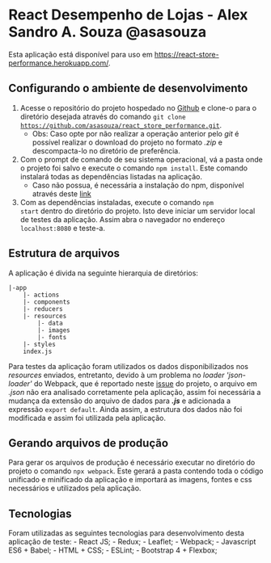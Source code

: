 # React Desempenho de Lojas - Alex Sandro A. Souza @asasouza
Esta aplicação está disponível para uso em https://react-store-performance.herokuapp.com/.

## Configurando o ambiente de desenvolvimento
1. Acesse o repositório do projeto hospedado no <a href='https://github.com/asasouza/react_store_performance'>Github</a> e clone-o para o diretório desejada através do comando <code>git clone https://github.com/asasouza/react_store_performance.git</code>.
	- Obs: Caso opte por não realizar a operação anterior pelo <i>git</i> é possível realizar o download do projeto no formato <i>.zip</i> e descompacta-lo no diretório de preferência.
2. Com o prompt de comando de seu sistema operacional, vá a pasta onde o projeto foi salvo e execute o comando <code>npm install</code>. Este comando instalará todas as dependências listadas na aplicação.
	- Caso não possua, é necessária a instalação do npm, disponível através deste <a href="https://www.npmjs.com/get-npm">link</a>
3. Com as dependências instaladas, execute o comando <code>npm start</code> dentro do diretório do projeto. Isto deve iniciar um servidor local de testes da aplicação. Assim abra o navegador no endereço <code>localhost:8080</code> e teste-a.

## Estrutura de arquivos
A aplicação é divida na seguinte hierarquia de diretórios:

	|-app
		|- actions
		|- components
		|- reducers
		|- resources
			|- data
			|- images
			|- fonts
		|- styles
		index.js

Para testes da aplicação foram utilizados os dados disponibilizados nos <i>resources</i> enviados, entretanto, devido à um problema no <i>loader 'json-loader'</i> do Webpack, que é reportado neste <a href="https://github.com/webpack-contrib/json-loader/pull/11">issue</a> do projeto, o arquivo em <i>.json</i> não era analisado corretamente pela aplicação, assim foi necessária a mudança da extensão do arquivo de dados para <b><i>.js</i></b> e adicionada a expressão <code lang="promt">export default</code>. Ainda assim, a estrutura dos dados não foi modificada e assim foi utilizada pela aplicação.

## Gerando arquivos de produção
Para gerar os arquivos de produção é necessário executar no diretório do projeto o comando <code>npx webpack</code>. Este gerará a pasta contendo toda o código unificado e minificado da aplicação e importará as imagens, fontes e css necessários e utilizados pela aplicação.

## Tecnologias
Foram utilizadas as seguintes tecnologias para desenvolvimento desta aplicação de teste:
		- React JS;
		- Redux;
		- Leaflet;
		- Webpack;
		- Javascript ES6 + Babel;
		- HTML + CSS;
		- ESLint;
		- Bootstrap 4 + Flexbox;